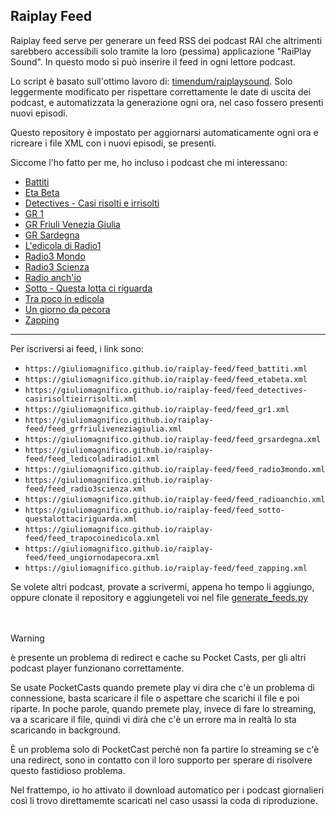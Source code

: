 ## Raiplay Feed

Raiplay feed serve per generare un feed RSS dei podcast RAI che altrimenti sarebbero accessibili solo tramite la loro (pessima) applicazione "RaiPlay Sound". In questo modo si può inserire il feed in ogni lettore podcast.

Lo script è basato sull'ottimo lavoro di: [timendum/raiplaysound](https://github.com/timendum/raiplaysound). Solo leggermente modificato per rispettare correttamente le date di uscita dei podcast, e automatizzata la generazione ogni ora, nel caso fossero presenti nuovi episodi. 

Questo repository è impostato per aggiornarsi automaticamente ogni ora e ricreare i file XML con i nuovi episodi, se presenti. 

Siccome l'ho fatto per me, ho incluso i podcast che mi interessano:

- [Battiti](https://www.raiplaysound.it/programmi/battiti)
- [Eta Beta](https://www.raiplaysound.it/programmi/etabeta)
- [Detectives - Casi risolti e irrisolti](https://www.raiplaysound.it/programmi/detectives-casirisoltieirrisolti)
- [GR 1](https://www.raiplaysound.it/programmi/gr1)
- [GR Friuli Venezia Giulia](https://www.raiplaysound.it/programmi/grfriuliveneziagiulia)
- [GR Sardegna](https://www.raiplaysound.it/programmi/grsardegna)
- [L'edicola di Radio1](https://www.raiplaysound.it/programmi/ledicoladiradio1)
- [Radio3 Mondo](https://www.raiplaysound.it/programmi/radio3mondo)
- [Radio3 Scienza](https://www.raiplaysound.it/programmi/radio3scienza)
- [Radio anch'io](https://www.raiplaysound.it/programmi/radioanchio)
- [Sotto - Questa lotta ci riguarda](https://www.raiplaysound.it/programmi/sotto-questalottaciriguarda)
- [Tra poco in edicola](https://www.raiplaysound.it/programmi/trapocoinedicola)
- [Un giorno da pecora](https://www.raiplaysound.it/programmi/ungiornodapecora)
- [Zapping](https://www.raiplaysound.it/programmi/zapping)

***

  Per iscriversi ai feed, i link sono:
  
  - `https://giuliomagnifico.github.io/raiplay-feed/feed_battiti.xml`
  - `https://giuliomagnifico.github.io/raiplay-feed/feed_etabeta.xml`
  - `https://giuliomagnifico.github.io/raiplay-feed/feed_detectives-casirisoltieirrisolti.xml`
  - `https://giuliomagnifico.github.io/raiplay-feed/feed_gr1.xml`
  - `https://giuliomagnifico.github.io/raiplay-feed/feed_grfriuliveneziagiulia.xml`
  - `https://giuliomagnifico.github.io/raiplay-feed/feed_grsardegna.xml`
  - `https://giuliomagnifico.github.io/raiplay-feed/feed_ledicoladiradio1.xml`
  - `https://giuliomagnifico.github.io/raiplay-feed/feed_radio3mondo.xml`
  - `https://giuliomagnifico.github.io/raiplay-feed/feed_radio3scienza.xml`
  - `https://giuliomagnifico.github.io/raiplay-feed/feed_radioanchio.xml`
  - `https://giuliomagnifico.github.io/raiplay-feed/feed_sotto-questalottaciriguarda.xml`
  - `https://giuliomagnifico.github.io/raiplay-feed/feed_trapocoinedicola.xml`
  - `https://giuliomagnifico.github.io/raiplay-feed/feed_ungiornodapecora.xml`
  - `https://giuliomagnifico.github.io/raiplay-feed/feed_zapping.xml`


Se volete altri podcast, provate a scrivermi, appena ho tempo li aggiungo, oppure clonate il repository e aggiungeteli voi nel file [generate_feeds.py](https://github.com/giuliomagnifico/raiplay-feed/blob/main/scripts/generate_feeds.py)
<br><br><br>


>[!WARNING]
>è presente un problema di redirect e cache su Pocket Casts, per gli altri podcast player funzionano correttamente. 
>
>Se usate PocketCasts quando premete play vi dira che c'è un problema di connessione, basta scaricare il file o aspettare che scarichi il file e poi riparte. In poche parole, quando premete play, invece di fare lo streaming, va a scaricare il file, quindi vi dirà che c'è un errore ma in realtà lo sta scaricando in background. 
>
>È un problema solo di PocketCast perchè non fa partire lo streaming se c'è una redirect, sono in contatto con il loro supporto per sperare di risolvere questo fastidioso problema. 
>
>Nel frattempo, io ho attivato il download automatico per i podcast giornalieri così li trovo direttamemte scaricati nel caso usassi la coda di riproduzione. 
